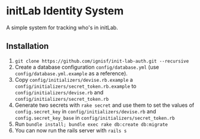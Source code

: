 initLab Identity System
=======================

A simple system for tracking who's in initLab.

Installation
------------

1. `git clone https://github.com/ignisf/init-lab-auth.git --recursive`
2. Create a database configuration `config/database.yml` (use
   `config/database.yml.example` as a reference).
3. Copy `config/initializers/devise.rb.example` a
   `config/initializers/secret_token.rb.example` to `config/initializers/devise.rb`
   and `config/initializers/secret_token.rb`
4. Generate two secrets with `rake secret` and use them to set the values of
   `config.secret_key` in `config/initializers/devise.rb` and
   `config.secret_key_base` in `config/initializers/secret_token.rb`
5. Run `bundle install; bundle exec rake db:create db:migrate`
6. You can now run the rails server with `rails s`